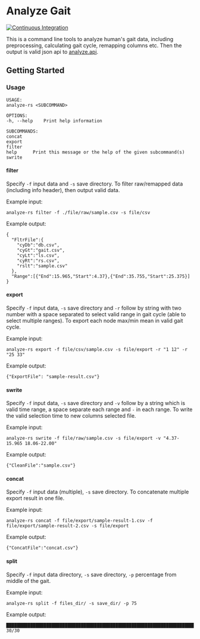 # Analyze Gait

[![Continuous Integration](https://github.com/WesleyCh3n/analyze.rs/actions/workflows/ci.yml/badge.svg)](https://github.com/WesleyCh3n/analyze.rs/actions/workflows/ci.yml)

This is a command line tools to analyze human's gait data, including
preprocessing, calculating gait cycle, remapping columns etc. Then
the output is valid json api to
[analyze.api](https://github.com/wesleych3n/analyze.api/).

## Getting Started

### Usage

```
USAGE:
analyze-rs <SUBCOMMAND>

OPTIONS:
-h, --help    Print help information

SUBCOMMANDS:
concat
export
filter
help      Print this message or the help of the given subcommand(s)
swrite
```

#### filter

Specify `-f` input data and `-s` save directory. To filter raw/remapped data
(including info header), then output valid data.

Example input:
```shell
analyze-rs filter -f ./file/raw/sample.csv -s file/csv
```

Example output:
```shell
{
  "FltrFile":{
    "cyDb":"db.csv",
    "cyGt":"gait.csv",
    "cyLt":"ls.csv",
    "cyRt":"rs.csv",
    "rslt":"sample.csv"
  },
  "Range":[{"End":15.965,"Start":4.37},{"End":35.755,"Start":25.375}]
}
```

#### export

Specify `-f` input data, `-s` save directory and `-r` follow by string with two
number with a space separated to select valid range in gait cycle (able to
select multiple ranges). To export each node max/min mean in valid gait cycle.

Example input:
```shell
analyze-rs export -f file/csv/sample.csv -s file/export -r "1 12" -r "25 33"
```

Example output:
```shell
{"ExportFile": "sample-result.csv"}
```

#### swrite

Specify `-f` input data, `-s` save directory and `-v` follow by a string which
is valid time range, a space separate each range and `-` in each range.
To write the valid selection time to new columns selected file.

Example input:
```shell
analyze-rs swrite -f file/raw/sample.csv -s file/export -v "4.37-15.965 18.06-22.00"
```

Example output:
```shell
{"CleanFile":"sample.csv"}
```

#### concat

Specify `-f` input data (multiple), `-s` save directory. To concatenate
multiple export result in one file.

Example input:
```shell
analyze-rs concat -f file/export/sample-result-1.csv -f file/export/sample-result-2.csv -s file/export
```

Example output:
```shell
{"ConcatFile":"concat.csv"}
```

#### split

Specify `-f` input data directory, `-s` save directory, `-p` percentage from
middle of the gait.

Example input:
```shell
analyze-rs split -f files_dir/ -s save_dir/ -p 75
```

Example output:
```shell
█████████████████████████████████████████████████████████████████████████ 30/30
```

